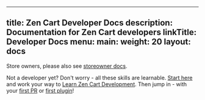 
---
title: Zen Cart Developer Docs
description: Documentation for Zen Cart developers
linkTitle: Developer Docs
menu:
  main:
    weight: 20
layout: docs
---
<style>
.td-navbar {
  background:#BA5803;
}
</style>

Store owners, please also see [storeowner docs](/user/). 

Not a developer yet? Don't worry - all these skills are learnable.  [Start here](/user/first_steps/learning_trails/) and work your way to [Learn Zen Cart Development](/user/first_steps/learning_trails/#learn-zen-cart-development).  Then jump in - with your [first PR](/dev/contributing/) or [first plugin](/dev/plugins/)!
